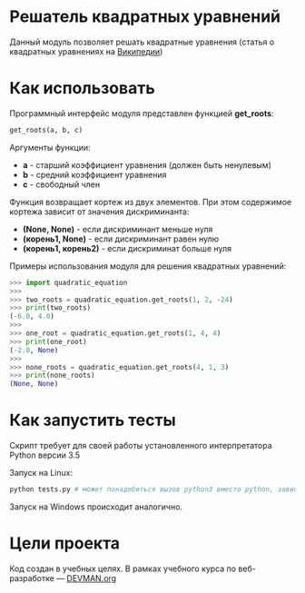 # Решатель квадратных уравнений

Данный модуль позволяет решать квадратные уравнения (статья о квадратных уравнениях на [Википедии](https://ru.wikipedia.org/wiki/%D0%9A%D0%B2%D0%B0%D0%B4%D1%80%D0%B0%D1%82%D0%BD%D0%BE%D0%B5_%D1%83%D1%80%D0%B0%D0%B2%D0%BD%D0%B5%D0%BD%D0%B8%D0%B5))

# Как использовать

Программный интерфейс модуля представлен функцией **get_roots**:

```py
get_roots(a, b, c)

```

Аргументы функции:

* **a** - старший коэффициент уравнения (должен быть ненулевым)
* **b** - средний коэффициент уравнения
* **c** - свободный член

Функция возвращает кортеж из двух элементов. При этом содержимое кортежа зависит от значения дискриминанта:

* **(None, None)** - если дискриминант меньше нуля
* **(корень1, None)** - если дискриминант равен нулю
* **(корень1, корень2)** - если дискриминат больше нуля


Примеры использования модуля для решения квадратных уравнений:

```py
>>> import quadratic_equation
>>>
>>> two_roots = quadratic_equation.get_roots(1, 2, -24)
>>> print(two_roots)
(-6.0, 4.0)
>>>
>>> one_root = quadratic_equation.get_roots(1, 4, 4)
>>> print(one_root)
(-2.0, None)
>>>
>>> none_roots = quadratic_equation.get_roots(4, 1, 3)
>>> print(none_roots)
(None, None)
```

# Как запустить тесты

Скрипт требует для своей работы установленного интерпретатора Python версии 3.5

Запуск на Linux:

```bash
python tests.py # может понадобиться вызов python3 вместо python, зависит от настроек операционной системы
```

Запуск на Windows происходит аналогично.

# Цели проекта

Код создан в учебных целях. В рамках учебного курса по веб-разработке ― [DEVMAN.org](https://devman.org)
